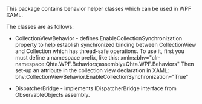 ﻿This package contains behavior helper classes which can be used in WPF XAML. 

The classes are as follows:
* CollectionViewBehavior - defines EnableCollectionSynchronization property to help establish synchronized binding
 between CollectionView and Collection which has thread-safe operations. To use it,
 first you must define a namespace prefix, like this:
         xmlns:bhv="clr-namespace:Qhta.WPF.Behaviors;assembly=Qhta.WPF.Behaviors"
 Then set-up an attribute in the collection view declaration in XAML:
         bhv:CollectionViewBehavior.EnableCollectionSynchronization="True"

* DispatcherBridge - implements IDispatcherBridge interface from ObservableObjects assembly.

